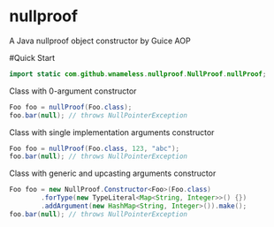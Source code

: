 nullproof
=============
A Java nullproof object constructor by Guice AOP

#Quick Start
```java
import static com.github.wnameless.nullproof.NullProof.nullProof;
```
Class with 0-argument constructor
```java
Foo foo = nullProof(Foo.class);
foo.bar(null); // throws NullPointerException
```

Class with single implementation arguments constructor
```java
Foo foo = nullProof(Foo.class, 123, "abc");
foo.bar(null); // throws NullPointerException
```

Class with generic and upcasting arguments constructor
```java
Foo foo = new NullProof.Constructor<Foo>(Foo.class)
        .forType(new TypeLiteral<Map<String, Integer>>() {})
        .addArgument(new HashMap<String, Integer>()).make();
foo.bar(null); // throws NullPointerException
```
